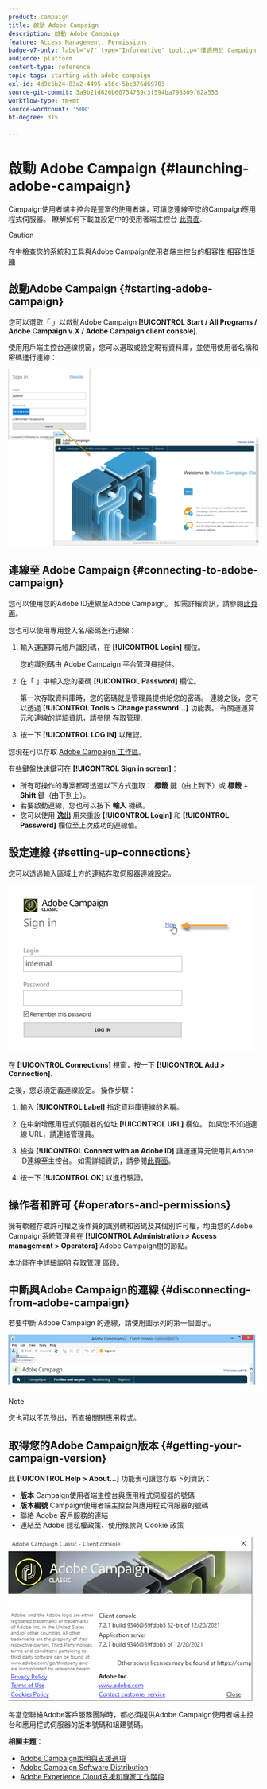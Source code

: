 ```yaml
---
product: campaign
title: 啟動 Adobe Campaign
description: 啟動 Adobe Campaign
feature: Access Management, Permissions
badge-v7-only: label="v7" type="Informative" tooltip="僅適用於 Campaign Classic v7"
audience: platform
content-type: reference
topic-tags: starting-with-adobe-campaign
exl-id: 4d9c5b24-83a2-4495-a56c-5bc376d69703
source-git-commit: 3a9b21d626b60754789c3f594ba798309f62a553
workflow-type: tm+mt
source-wordcount: '508'
ht-degree: 31%

---
```


# 啟動 Adobe Campaign {#launching-adobe-campaign}



Campaign使用者端主控台是豐富的使用者端，可讓您連線至您的Campaign應用程式伺服器。 瞭解如何下載並設定中的使用者端主控台 [此頁面](../../installation/using/installing-the-client-console.md).

>[!CAUTION]
>
>在中檢查您的系統和工具與Adobe Campaign使用者端主控台的相容性 [相容性矩陣](../../rn/using/compatibility-matrix.md#ClientConsoleoperatingsystems)

## 啟動Adobe Campaign {#starting-adobe-campaign}

您可以選取「 」以啟動Adobe Campaign **[!UICONTROL Start / All Programs / Adobe Campaign v.X / Adobe Campaign client console]**.

使用用戶端主控台連線視窗，您可以選取或設定現有資料庫，並使用使用者名稱和密碼進行連線：

![](assets/acc-logon.png)

## 連線至 Adobe Campaign {#connecting-to-adobe-campaign}

您可以使用您的Adobe ID連線至Adobe Campaign。 如需詳細資訊，請參閱[此頁面](../../integrations/using/about-adobe-id.md)。

您也可以使用專用登入名/密碼進行連線：

1. 輸入運運算元帳戶識別碼，在 **[!UICONTROL Login]** 欄位。

   您的識別碼由 Adobe Campaign 平台管理員提供。

1. 在「 」中輸入您的密碼 **[!UICONTROL Password]** 欄位。

   第一次存取資料庫時，您的密碼就是管理員提供給您的密碼。 連線之後，您可以透過 **[!UICONTROL Tools > Change password...]** 功能表。 有關運運算元和連線的詳細資訊，請參閱 [存取管理](../../platform/using/access-management.md).

1. 按一下 **[!UICONTROL LOG IN]** 以確認。<!--You can also press the **Enter** key to launch connection.-->

您現在可以存取 [Adobe Campaign 工作區](../../platform/using/adobe-campaign-workspace.md)。

有些鍵盤快速鍵可在 **[!UICONTROL Sign in screen]**：
* 所有可操作的專案都可透過以下方式選取： **標籤** 鍵（由上到下）或 **標籤** + **Shift** 鍵（由下到上）。
* 若要啟動連線，您也可以按下 **輸入** 機碼。
* 您可以使用 **逸出** 用來重設 **[!UICONTROL Login]** 和 **[!UICONTROL Password]** 欄位至上次成功的連線值。

## 設定連線 {#setting-up-connections}

您可以透過輸入區域上方的連結存取伺服器連線設定。

![](assets/s_ncs_user_connections_management.png)

在 **[!UICONTROL Connections]** 視窗，按一下 **[!UICONTROL Add > Connection]**.

之後，您必須定義連線設定。 操作步驟：

1. 輸入 **[!UICONTROL Label]** 指定資料庫連線的名稱。

1. 在中新增應用程式伺服器的位址 **[!UICONTROL URL]** 欄位。 如果您不知道連線 URL，請連絡管理員。

1. 檢查 **[!UICONTROL Connect with an Adobe ID]** 讓運運算元使用其Adobe ID連線至主控台。 如需詳細資訊，請參閱[此頁面](../../integrations/using/about-adobe-id.md)。

1. 按一下 **[!UICONTROL OK]** 以進行驗證。

## 操作者和許可 {#operators-and-permissions}

擁有軟體存取許可權之操作員的識別碼和密碼及其個別許可權，均由您的Adobe Campaign系統管理員在 **[!UICONTROL Administration > Access management > Operators]** Adobe Campaign樹的節點。

本功能在中詳細說明 [存取管理](../../platform/using/access-management.md) 區段。

## 中斷與Adobe Campaign的連線 {#disconnecting-from-adobe-campaign}

若要中斷 Adobe Campaign 的連線，請使用圖示列的第一個圖示。

![](assets/s_ncs_user_deconnexion.png)

>[!NOTE]
>
>您也可以不先登出，而直接關閉應用程式。

## 取得您的Adobe Campaign版本 {#getting-your-campaign-version}

此 **[!UICONTROL Help > About...]** 功能表可讓您存取下列資訊：

* **版本** Campaign使用者端主控台與應用程式伺服器的號碼
* **版本編號** Campaign使用者端主控台與應用程式伺服器的號碼
* 聯絡 Adobe 客戶服務的連結
* 連結至 Adobe 隱私權政策、使用條款與 Cookie 政策

![](assets/about-acc.png)

每當您聯絡Adobe客戶服務團隊時，都必須提供Adobe Campaign使用者端主控台和應用程式伺服器的版本號碼和組建號碼。

**相關主題**：

* [Adobe Campaign說明與支援選項](../../support.md)
* [Adobe Campaign Software Distribution](https://experience.adobe.com/#/downloads/content/software-distribution/en/campaign.html)
* [Adobe Experience Cloud支援和專家工作階段](https://helpx.adobe.com/tw/enterprise/admin-guide.html/enterprise/using/support-for-experience-cloud.ug.html)
